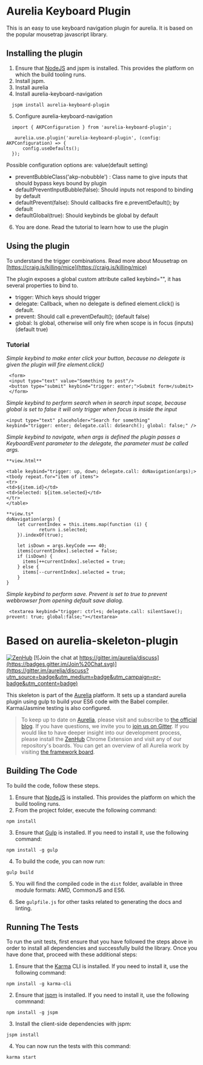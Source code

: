 # Aurelia Keyboard Plugin
This is an easy to use keyboard navigation plugin for aurelia. It is based on the popular mousetrap javascript library.

## Installing the plugin
1. Ensure that [NodeJS](http://nodejs.org/) and jspm is installed. This provides the platform on which the build tooling runs.
2. Install jspm.
3. Install aurelia
4. Install aurelia-keyboard-navigation

```shell
  jspm install aurelia-keyboard-plugin
```

5. Configure aurelia-keyboard-navigation

```shell
  import { AKPConfiguration } from 'aurelia-keyboard-plugin';

   aurelia.use.plugin('aurelia-keyboard-plugin', (config: AKPConfiguration) => {
      config.useDefaults();
  });
```
Possible configuration options are: value(default setting)
* preventBubbleClass('akp-nobubble') : Class name to give inputs that should bypass keys bound by plugin
*	defaultPreventInputBubble(false): Should inputs not respond to binding by default
*	defaultPrevent(false): Should callbacks fire e.preventDefault(); by default
*	defaultGlobal(true): Should keybinds be global by default

6. You are done. Read the tutorial to learn how to use the plugin


## Using the plugin
To understand the trigger combinations. Read more about Mousetrap on [https://craig.is/killing/mice](https://craig.is/killing/mice)

The plugin exposes a global custom attribute called keybind="", it has several properties to bind to. 
* trigger: Which keys should trigger
* delegate: Callback, when no delegate is defined element.click() is default.
* prevent: Should call e.preventDefault(); (default false)
* global: Is global, otherwise will only fire when scope is in focus (inputs) (default true)


### Tutorial

*Simple keybind to make enter click your button, because no delegate is given the plugin will fire element.click()*
```shell
 <form>
 <input type="text" value="Something to post"/>
 <button type="submit" keybind="trigger: enter;">Submit form</submit>
 </form>
```


*Simple keybind to perform search when in search input scope, because global is set to false it will only trigger when focus is inside the input*

```shell
<input type="text" placeholder="Search for something" keybind="trigger: enter; delegate.call: doSearch(); global: false;" />
```

*Simple keybind to navigate, when args is defined the plugin passes a KeyboardEvent parameter to the delegate, the parameter must be called args.*

```shell
**view.html**

<table keybind="trigger: up, down; delegate.call: doNavigation(args);>
<tbody repeat.for="item of items">
<tr>
<td>${item.id}</td>
<td>Selected: ${item.selected}</td>
</tr>
</table>

**view.ts*
doNavigation(args) {
    let currentIndex = this.items.map(function (i) {
            return i.selected;
    }).indexOf(true);
    
    let isDown = args.keyCode === 40;
    items[currentIndex].selected = false;
    if (isDown) {
      items[++currentIndex].selected = true;
    } else {
      items[--currentIndex].selected = true;
    }
}

```

*Simple keybind to perform save. Prevent is set to true to prevent webbrowser from opening default save dialog.*
```shell
 <textarea keybind="trigger: ctrl+s; delegate.call: silentSave(); prevent: true; global:false;"></textarea>
```






# Based on aurelia-skeleton-plugin

[![ZenHub](https://raw.githubusercontent.com/ZenHubIO/support/master/zenhub-badge.png)](https://zenhub.io)
[![Join the chat at https://gitter.im/aurelia/discuss](https://badges.gitter.im/Join%20Chat.svg)](https://gitter.im/aurelia/discuss?utm_source=badge&utm_medium=badge&utm_campaign=pr-badge&utm_content=badge)

This skeleton is part of the [Aurelia](http://www.aurelia.io/) platform. It sets up a standard aurelia plugin using gulp to build your ES6 code with the Babel compiler. Karma/Jasmine testing is also configured.

> To keep up to date on [Aurelia](http://www.aurelia.io/), please visit and subscribe to [the official blog](http://blog.durandal.io/). If you have questions, we invite you to [join us on Gitter](https://gitter.im/aurelia/discuss). If you would like to have deeper insight into our development process, please install the [ZenHub](https://zenhub.io) Chrome Extension and visit any of our repository's boards. You can get an overview of all Aurelia work by visiting [the framework board](https://github.com/aurelia/framework#boards).

## Building The Code

To build the code, follow these steps.

1. Ensure that [NodeJS](http://nodejs.org/) is installed. This provides the platform on which the build tooling runs.
2. From the project folder, execute the following command:

  ```shell
  npm install
  ```
3. Ensure that [Gulp](http://gulpjs.com/) is installed. If you need to install it, use the following command:

  ```shell
  npm install -g gulp
  ```
4. To build the code, you can now run:

  ```shell
  gulp build
  ```
5. You will find the compiled code in the `dist` folder, available in three module formats: AMD, CommonJS and ES6.

6. See `gulpfile.js` for other tasks related to generating the docs and linting.

## Running The Tests

To run the unit tests, first ensure that you have followed the steps above in order to install all dependencies and successfully build the library. Once you have done that, proceed with these additional steps:

1. Ensure that the [Karma](http://karma-runner.github.io/) CLI is installed. If you need to install it, use the following command:

  ```shell
  npm install -g karma-cli
  ```
2. Ensure that [jspm](http://jspm.io/) is installed. If you need to install it, use the following commnand:

  ```shell
  npm install -g jspm
  ```
3. Install the client-side dependencies with jspm:

  ```shell
  jspm install
  ```

4. You can now run the tests with this command:

  ```shell
  karma start
  ```
